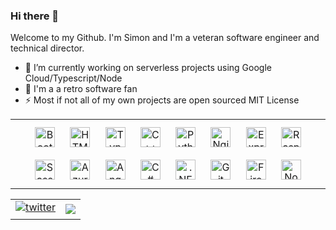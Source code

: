 ### Hi there 👋

Welcome to my Github. I'm Simon and I'm a veteran software engineer and technical director.

- 🔭 I’m currently working on serverless projects using Google Cloud/Typescript/Node
- 🌱 I'm a a retro software fan 
- ⚡ Most if not all of my own projects are open sourced MIT License

<div align="center">  
<table><tr><td valign="top" width="100%">
<div align="center">  
<img style="margin: 10px" src="https://profilinator.rishav.dev/skills-assets/bootstrap-plain.svg" alt="Bootstrap" height="32" />  
<img style="margin: 10px" src="https://profilinator.rishav.dev/skills-assets/html5-original-wordmark.svg" alt="HTML5" height="32" />  
<img style="margin: 10px" src="https://profilinator.rishav.dev/skills-assets/typescript-original.svg" alt="TypeScript" height="32" />  
<img style="margin: 10px" src="https://profilinator.rishav.dev/skills-assets/cplusplus-original.svg" alt="C++" height="32" />  
<img style="margin: 10px" src="https://profilinator.rishav.dev/skills-assets/python-original.svg" alt="Python" height="32" />  
<img style="margin: 10px" src="https://profilinator.rishav.dev/skills-assets/nginx-original.svg" alt="Nginx" height="32" />  
<img style="margin: 10px" src="https://profilinator.rishav.dev/skills-assets/express-original-wordmark.svg" alt="Express.js" height="32" />  
<img style="margin: 10px" src="https://profilinator.rishav.dev/skills-assets/raspberrypi.png" alt="Raspberry Pi" height="32" />  
<img style="margin: 10px" src="https://profilinator.rishav.dev/skills-assets/sass-original.svg" alt="Sass" height="32" />  
<img style="margin: 10px" src="https://profilinator.rishav.dev/skills-assets/microsoft_azure-icon.svg" alt="Azure" height="32" />  
<img style="margin: 10px" src="https://profilinator.rishav.dev/skills-assets/angularjs-original.svg" alt="Angular" height="32" />  
<img style="margin: 10px" src="https://profilinator.rishav.dev/skills-assets/csharp-original.svg" alt="C#" height="32" />  
<img style="margin: 10px" src="https://profilinator.rishav.dev/skills-assets/dot-net-original-wordmark.svg" alt=".NET" height="32" />  
<img style="margin: 10px" src="https://profilinator.rishav.dev/skills-assets/git-scm-icon.svg" alt="Git" height="32" />  
<img style="margin: 10px" src="https://profilinator.rishav.dev/skills-assets/firebase.png" alt="Firebase" height="32" />  
<img style="margin: 10px" src="https://profilinator.rishav.dev/skills-assets/nodejs-original-wordmark.svg" alt="Node.js" height="32" />  
</div>
</td></tr></table>  
</div>

<div align="center">
  
<table style="border-collapse: collapse; border: none;"><tr><td valign="middle">
<a href="https://twitter.com/simondotm" target="_blank">
<img src=https://img.shields.io/badge/twitter-%2300acee.svg?&style=for-the-badge&logo=twitter&logoColor=white alt=twitter style="margin-bottom: 5px;" />
</a>  
</td>
<td valign="middle">
  <a href="https://ko-fi.com/simondotm" target="_blank" style="display: inline-block;">
    <img
        src="https://img.shields.io/badge/Donate-Buy%20Me%20a%20Coffee-orange" 
        align="center"
    />
</a>
  </td></tr></table>
</div>  
  



<!--
![Hi there 👋](http://simondotm.github.io/simondotm/images/marbles.jpg)
<div align="center">
<img src="https://simondotm.github.io/simondotm/images/banner100.png" align="center" style="width: 130%" />
</div>  

-->
